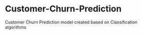 # Customer-Churn-Prediction
Customer Churn Prediction model created based on Classification algorithms
